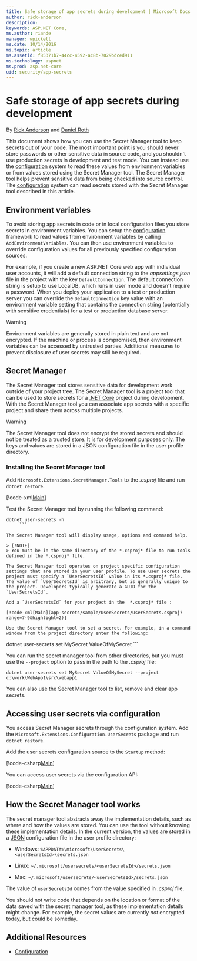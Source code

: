 ```yaml
---
title: Safe storage of app secrets during development | Microsoft Docs
author: rick-anderson
description: 
keywords: ASP.NET Core,
ms.author: riande
manager: wpickett
ms.date: 10/14/2016
ms.topic: article
ms.assetid: f85371b7-44cc-4592-ac8b-7029bdced911
ms.technology: aspnet
ms.prod: asp.net-core
uid: security/app-secrets
---
```

# Safe storage of app secrets during development

<a name=security-app-secrets></a>

By [Rick Anderson](https://twitter.com/RickAndMSFT) and [Daniel Roth](https://github.com/danroth27)

This document shows how you can use the Secret Manager tool to keep secrets out of your code. The most important point is you should never store passwords or other sensitive data in source code, and you shouldn't use production secrets in development and test mode. You can instead use the [configuration](../fundamentals/configuration.md) system to read these values from environment variables or from values stored using the Secret Manager tool. The Secret Manager tool helps prevent sensitive data from being checked into source control. The [configuration](../fundamentals/configuration.md) system can read secrets stored with the Secret Manager tool described in this article.

## Environment variables

To avoid storing app secrets in code or in local configuration files you store secrets in environment variables. You can setup the [configuration](../fundamentals/configuration.md) framework to read values from environment variables by calling `AddEnvironmentVariables`. You can then use environment variables to override configuration values for all previously specified configuration sources.

For example, if you create a new ASP.NET Core web app with individual user accounts, it will add a default connection string to the *appsettings.json* file in the project with the key `DefaultConnection`. The default connection string is setup to use LocalDB, which runs in user mode and doesn't require a password. When you deploy your application to a test or production server you can override the `DefaultConnection` key value with an environment variable setting that contains the connection string (potentially with sensitive credentials) for a test or production database server.

>[!WARNING]
> Environment variables are generally stored in plain text and are not encrypted. If the machine or process is compromised, then environment variables can be accessed by untrusted parties. Additional measures to prevent disclosure of user secrets may still be required.

## Secret Manager

The Secret Manager tool stores sensitive data for development work outside of your project tree. The Secret Manager tool is a project tool that can be used to store secrets for a [.NET Core](https://microsoft.com/net/core) project during development. With the Secret Manager tool you can associate app secrets with a specific project and share them across multiple projects.

>[!WARNING]
> The Secret Manager tool does not encrypt the stored secrets and should not be treated as a trusted store. It is for development purposes only. The keys and values are stored in a JSON configuration file in the user profile directory.

### Installing the Secret Manager tool 

Add `Microsoft.Extensions.SecretManager.Tools` to the *.csproj* file and run 
`dotnet restore`. 

[!code-xml[Main](app-secrets/sample/UserSecrets/UserSecrets.csproj?highlight=17)]

Test the Secret Manager tool by running the following command:

```
dotnet user-secrets -h
     ```

The Secret Manager tool will display usage, options and command help.

> [!NOTE]
> You must be in the same directory of the *.csproj* file to run tools defined in the *.csproj* file.

The Secret Manager tool operates on project specific configuration settings that are stored in your user profile. To use user secrets the project must specify a `UserSecretsId` value in its *.csproj* file. The value of `UserSecretsId` is arbitrary, but is generally unique to the project. Developers typically generate a GUID for the `UserSecretsId`.

Add a `UserSecretsId` for your project in the  *.csproj* file :

[!code-xml[Main](app-secrets/sample/UserSecrets/UserSecrets.csproj?range=7-9&highlight=2)]

Use the Secret Manager tool to set a secret. For example, in a command window from the project directory enter the following:

```
dotnet user-secrets set MySecret ValueOfMySecret
     ```

You can run the secret manager tool from other directories, but you must use the `--project` option to pass in the path to the *.csproj* file:
 
```
dotnet user-secrets set MySecret ValueOfMySecret --project c:\work\WebApp1\src\webapp1
   ```

You can also use the Secret Manager tool to list, remove and clear app secrets.

## Accessing user secrets via configuration

You access Secret Manager secrets through the configuration system. Add the `Microsoft.Extensions.Configuration.UserSecrets` package and run `dotnet restore`.

Add the user secrets configuration source to the `Startup` method:

[!code-csharp[Main](app-secrets/sample/UserSecrets/Startup.cs?highlight=16-19)]

You can  access user secrets via the configuration API:

[!code-csharp[Main](app-secrets/sample/UserSecrets/Startup.cs?highlight=26-29)]

## How the Secret Manager tool works

The secret manager tool abstracts away the implementation details, such as where and how the values are stored. You can use the tool without knowing these implementation details. In the current version, the values are stored in a [JSON](http://json.org/) configuration file in the user profile directory:

* Windows: `%APPDATA%\microsoft\UserSecrets\<userSecretsId>\secrets.json`

* Linux: `~/.microsoft/usersecrets/<userSecretsId>/secrets.json`

* Mac: `~/.microsoft/usersecrets/<userSecretsId>/secrets.json`

The value of `userSecretsId` comes from the value specified in *.csproj* file.

You should not write code that depends on the location or format of the data saved with the secret manager tool, as these implementation details might change. For example, the secret values are currently *not* encrypted today, but could be someday.

## Additional Resources

* [Configuration](../fundamentals/configuration.md)

